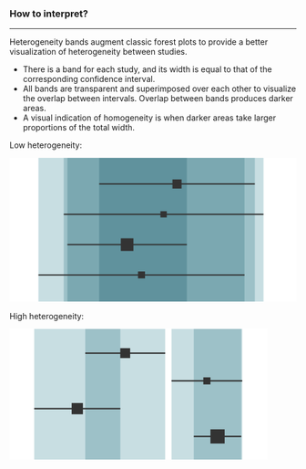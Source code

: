 ### How to interpret?

***

Heterogeneity bands augment classic forest plots to provide a better
visualization of heterogeneity between studies.

- There is a band for each study, and its width is equal to that of the
corresponding confidence interval.
- All bands are transparent and superimposed over each other to visualize
the overlap between intervals. Overlap between bands produces darker areas.
- A visual indication of homogeneity is when darker areas take larger
proportions of the total width.

Low heterogeneity:

![low heterogeneity](low_het.png)

High heterogeneity:

![high heterogeneity](high_het.png)
